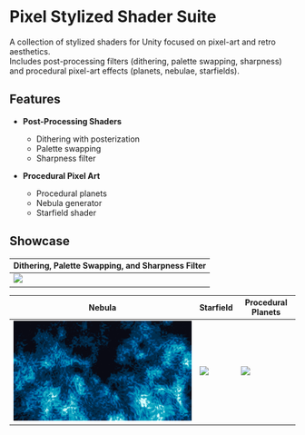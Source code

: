 # Pixel Stylized Shader Suite

A collection of stylized shaders for Unity focused on pixel-art and retro aesthetics.  
Includes post-processing filters (dithering, palette swapping, sharpness) and procedural pixel-art effects (planets, nebulae, starfields).

## Features

- **Post-Processing Shaders**
  - Dithering with posterization
  - Palette swapping
  - Sharpness filter

- **Procedural Pixel Art**
  - Procedural planets
  - Nebula generator
  - Starfield shader

## Showcase
| Dithering, Palette Swapping, and Sharpness Filter |
|---------------------------------------------------|
| ![](docs/images/dither.gif) |

| Nebula | Starfield | Procedural Planets |
|--------|-----------|------------------|
| ![](docs/images/nebula.png) | ![](docs/images/starfield.gif) | ![](docs/images/planet.gif) |
